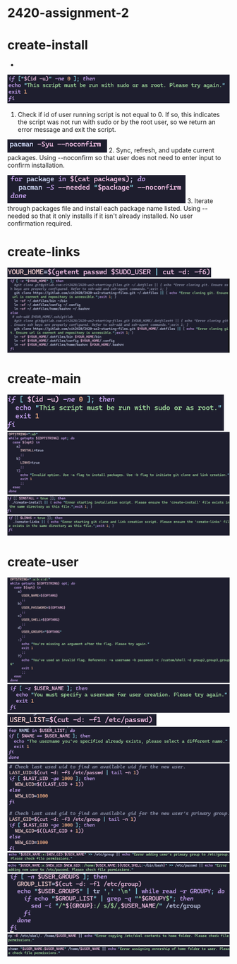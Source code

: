 # 2420-assignment-2





# create-install
* 
![](./Assets/install-1.png)
1. Check if id of user running script is not equal to 0. If so, this indicates the script was not run with sudo or by the root user, so we return an error message and exit the script.

![](./Assets/install-2.png)
2. Sync, refresh, and update current packages. Using --noconfirm so that user does not need to enter input to confirm installation.

![](./Assets/install-3.png)
3. Iterate through packages file and install each package name listed. Using --needed so that it only installs if it isn't already installed. No user confirmation required.

# create-links
![](./Assets/links-1.png)
![](./Assets/links-2.png)

# create-main
![](./Assets/main-1.png)
![](./Assets/main-2.png)
![](./Assets/main3.png)
![](./Assets/main4.png)

# create-user
![](./Assets/user-1.png)
![](./Assets/user-2.png)
![](./Assets/user-3.png)
![](./Assets/user-4.png)
![](./Assets/user-5.png)
![](./Assets/user-6.png)
![](./Assets/user-7.png)
![](./Assets/user-8.png)
![](./Assets/user-9.png)
![](./Assets/user-10.png)
